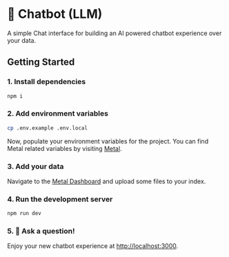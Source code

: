# 💬 Chatbot (LLM)
A simple Chat interface for building an AI powered chatbot experience over your data.

## Getting Started

### 1. Install dependencies

```bash
npm i
```

### 2. Add environment variables

```bash
cp .env.example .env.local
```

Now, populate your environment variables for the project. You can find Metal related variables by visiting [Metal](https://getmetal.io).

### 3. Add your data

Navigate to the [Metal Dashboard](https://app.getmetal.io) and upload some files to your index.

### 4. Run the development server

```bash
npm run dev
```


### 5. 🧠 Ask a question!
Enjoy your new chatbot experience at [http://localhost:3000](http://localhost:3000).
